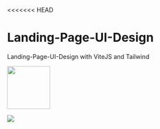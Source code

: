 <<<<<<< HEAD
# Landing-Page-UI-Design
Landing-Page-UI-Design with ViteJS and Tailwind

<p align="center">
  <p float="left">
  <img src="https://github.com/EdgarHdzHdz17/Landing-Page-UI-Design/assets/47467891/5254abb2-34e9-4210-9c6a-f9de00dd7c82" width="100" />
</p>
<p float="right">
  <img src="https://github.com/EdgarHdzHdz17/Landing-Page-UI-Design/assets/47467891/5254abb2-34e9-4210-9c6a-f9de00dd7c82"  />
</p>
</p>
